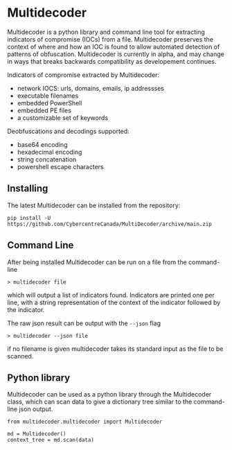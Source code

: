 # Multidecoder

Multidecoder is a python library and command line tool for extracting indicators of compromise (IOCs) from a file.
Multidecoder preserves the context of where and how an IOC is found to allow automated detection of patterns of obfuscation.
Multidecoder is currently in alpha, and may change in ways that breaks backwards compatibility as developement continues.

Indicators of compromise extracted by Multidecoder:
- network IOCS: urls, domains, emails, ip addressses
- executable filenames
- embedded PowerShell
- embedded PE files
- a customizable set of keywords

Deobfuscations and decodings supported:
- base64 encoding
- hexadecimal encoding
- string concatenation
- powershell escape characters

## Installing

The latest Multidecoder can be installed from the repository:
```
pip install -U https://github.com/CybercentreCanada/MultiDecoder/archive/main.zip
```

## Command Line

After being installed Multidecoder can be run on a file from the command-line
```
> multidecoder file
```
which will output a list of indicators found.
Indicators are printed one per line, with a string representation of the context of the indicator followed by the indicator.

The raw json result can be output with the `--json` flag
```
> multidecoder --json file
```

if no filename is given multidecoder takes its standard input as the file to be scanned.

## Python library

Multidecoder can be used as a python library through the Multidecoder class,
which can scan data to give a dictionary tree similar to the command-line json output.
```
from multidecoder.multidecoder import Multidecoder

md = Multidecoder()
context_tree = md.scan(data)
```

